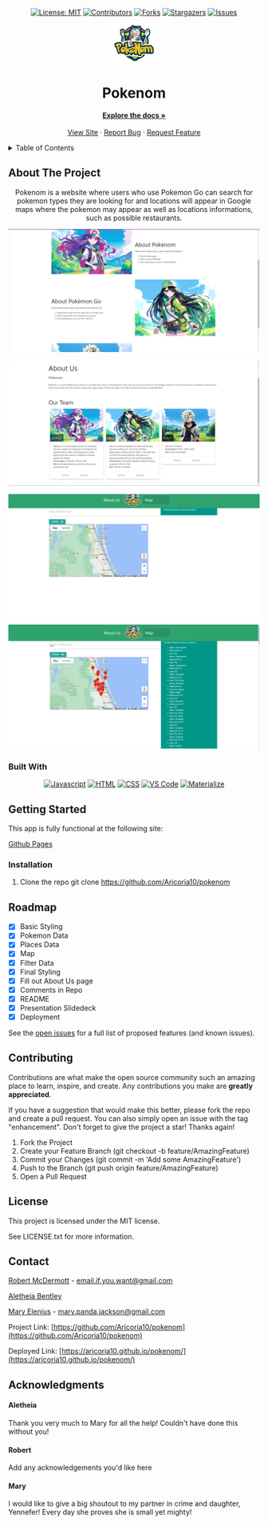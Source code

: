 <div align="center">

[![License: MIT](https://img.shields.io/badge/License-MIT-yellow.svg)](https://opensource.org/licenses/MIT)
[![Contributors](https://img.shields.io/github/contributors/404pandas/PARSR.svg?style=plastic&logo=appveyor)](https://github.com/Aricoria10/pokenom)
[![Forks](https://img.shields.io/github/forks/404pandas/PARSR.svg?style=plastic&logo=appveyor)](https://github.com/404pandas/PARSR/network/members)
[![Stargazers](https://img.shields.io/github/stars/404pandas/PARSR.svg?style=plastic&logo=appveyor)](https://github.com/404pandas/PARSR/stargazers)
[![Issues](https://img.shields.io/github/issues/404pandas/PARSR.svg?style=plastic&logo=appveyor)](https://github.com/Aricoria10/pokenom/issues)

</div>

<!-- PROJECT LOGO -->

<div align="center">
  <a href="https://github.com/404pandas/PARSR">
    <img src="./assets/images/poke-logo.png" alt="Logo" width="100" height="80">
  </a>
  </div>

<div align="center">
  <p align="center">
<h1> Pokenom </h1>    
    <a href="https://github.com/Aricoria10/pokenom"><strong>Explore the docs »</strong></a>
    <br />
    <br />
    <a href="https://aricoria10.github.io/pokenom/">View Site</a>
    ·
    <a href="https://github.com/Aricoria10/pokenom/issues">Report Bug</a>
    ·
    <a href="https://github.com/Aricoria10/pokenom/issues">Request Feature</a>
  </p>
</div>

<!-- TABLE OF CONTENTS -->
<details>
  <summary>Table of Contents</summary>
  <ol>
    <li>
      <a href="#about-the-project">About The Project</a>
      <ul>
        <li><a href="#built-with">Built With</a></li>
      </ul>
    </li>
    <li>
      <a href="#getting-started">Getting Started</a>
      <ul>
        <li><a href="#installation">Installation</a></li>
      </ul>
    </li>
    <li><a href="#roadmap">Roadmap</a></li>
    <li><a href="#contributing">Contributing</a></li>
    <li><a href="#license">License</a></li>
    <li><a href="#contact">Contact</a></li>
    <li><a href="#acknowledgments">Acknowledgments</a></li>
  </ol>
</details>

<!-- ABOUT THE PROJECT -->

## About The Project

<div align="center">


Pokenom is a website where users who use Pokemon Go can search for pokemon types they are looking for and locations will appear in Google maps where the pokemon may appear as well as locations informations, such as possible restaurants.

![Front Page](./assets/images/pokenom-front.png)

![About Us](./assets/images/Pokenom-about-us.png)

![Google maps](./assets/images/pokenom-map.png)

![Google results](./assets/images/pokenom-map-results.png)

</div>

### Built With

<div align="center">

[![Javascript](https://img.shields.io/badge/Language-JavaScript-ff0000?style=plastic&logo=JavaScript&logoWidth=10)](https://javascript.info/)
[![HTML](https://img.shields.io/badge/Language-CSS-ff8000?style=plastic&logo=HTML5&logoWidth=10)](https://html.com/)
[![CSS](https://img.shields.io/badge/Language-CSS-ffff00?style=plastic&logo=CSS3&logoWidth=10)](https://www.w3schools.com/css/default.asp)
[![VS Code](https://img.shields.io/badge/IDE-VSCode-80ff00?style=plastic&logo=VisualStudioCode&logoWidth=10)](https://code.visualstudio.com/docs)
[![Materialize](https://img.shields.io/badge/Framework-Materialize-0000ff?style=plastic&logo=MUI&logoWidth=10)](https://materializecss.com/getting-started.html)

</div>

<!-- GETTING STARTED -->

## Getting Started

This app is fully functional at the following site:


[Github Pages](https://aricoria10.github.io/pokenom/)

### Installation

1. Clone the repo
   git clone https://github.com/Aricoria10/pokenom

<!-- USAGE EXAMPLES -->

<!-- ROADMAP -->

## Roadmap

- [x] Basic Styling
- [x] Pokemon Data
- [x] Places Data
- [x] Map
- [x] Filter Data
- [x] Final Styling
- [x] Fill out About Us page
- [x] Comments in Repo
- [x] README
- [x] Presentation Slidedeck
- [x] Deployment

See the [open issues](https://github.com/Aricoria10/pokenom/issues) for a full list of proposed features (and known issues).

<!-- CONTRIBUTING -->

## Contributing

Contributions are what make the open source community such an amazing place to learn, inspire, and create. Any contributions you make are **greatly appreciated**.

If you have a suggestion that would make this better, please fork the repo and create a pull request. You can also simply open an issue with the tag "enhancement".
Don't forget to give the project a star! Thanks again!

1. Fork the Project
2. Create your Feature Branch (git checkout -b feature/AmazingFeature)
3. Commit your Changes (git commit -m 'Add some AmazingFeature')
4. Push to the Branch (git push origin feature/AmazingFeature)
5. Open a Pull Request

<!-- LICENSE -->

## License

This project is licensed under the MIT license.

See LICENSE.txt for more information.

<!-- CONTACT -->

## Contact

<!-- Todo: Add your contact info if you want -->

[Robert McDermott](https://www.maryelenius.com/d20) - email.if.you.want@gmail.com

[Aletheia Bentley](https://github.com/Aricoria10/)

[Mary Elenius](https://www.maryelenius.com/d20) - mary.panda.jackson@gmail.com

Project Link: [https://github.com/Aricoria10/pokenom](https://github.com/Aricoria10/pokenom)

Deployed Link: [https://aricoria10.github.io/pokenom/](https://aricoria10.github.io/pokenom/)


## Acknowledgments


#### Aletheia

Thank you very much to Mary for all the help! Couldn't have done this without you!

#### Robert

Add any acknowledgements you'd like here

#### Mary

I would like to give a big shoutout to my partner in crime and daughter, Yennefer! Every day she proves she is small yet mighty!
